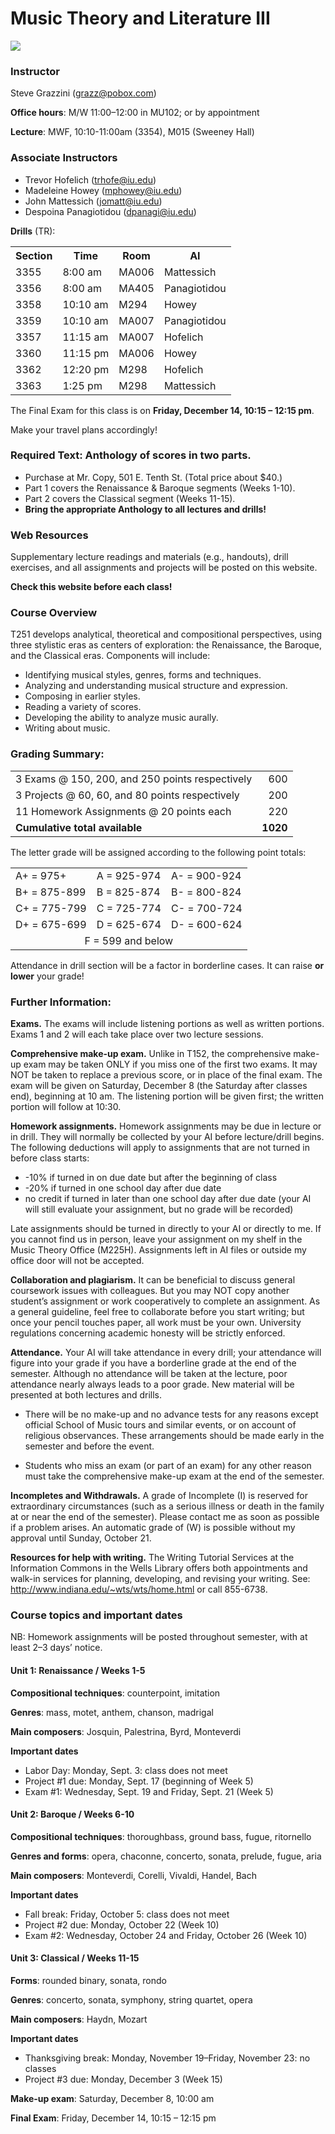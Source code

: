 
# Music Theory and Literature III

<img src="/angels.jpg"/>

### Instructor

Steve Grazzini (<grazz@pobox.com>)

**Office hours**: M/W 11:00–12:00 in MU102; or by appointment

**Lecture**: MWF, 10:10-11:00am (3354), M015 (Sweeney Hall)

### Associate Instructors

* Trevor Hofelich (<trhofe@iu.edu>)
* Madeleine Howey (<mphowey@iu.edu>)
* John Mattessich (<jomatt@iu.edu>)
* Despoina Panagiotidou (<dpanagi@iu.edu>)

**Drills** (TR):

<table>
  <tr><th>Section</th><th> Time</th><th>Room</th><th>AI</th></tr>
  <tr><td>3355</td><td> 8:00 am</td><td>MA006</td><td>Mattessich</td></tr>
  <tr><td>3356</td><td> 8:00 am</td><td>MA405</td><td>Panagiotidou</td></tr>
  <tr><td>3358</td><td>10:10 am</td><td>M294 </td><td>Howey</td></tr>
  <tr><td>3359</td><td>10:10 am</td><td>MA007</td><td>Panagiotidou</td></tr>
  <tr><td>3357</td><td>11:15 am</td><td>MA007</td><td>Hofelich</td></tr>
  <tr><td>3360</td><td>11:15 pm</td><td>MA006</td><td>Howey</td></tr>
  <tr><td>3362</td><td>12:20 pm</td><td>M298 </td><td>Hofelich</td></tr>
  <tr><td>3363</td><td> 1:25 pm</td><td>M298 </td><td>Mattessich</td></tr>
</table>

The Final Exam for this class is on **Friday, December 14, 10:15 – 12:15 pm**.

Make your travel plans accordingly!

### Required Text:	Anthology of scores in two parts.
* Purchase at Mr. Copy, 501 E. Tenth St. (Total price about $40.)
* Part 1 covers the Renaissance & Baroque segments (Weeks 1-10).
* Part 2 covers the Classical segment (Weeks 11-15).
* **Bring the appropriate Anthology to all lectures and drills!**

### Web Resources

Supplementary lecture readings and materials (e.g., handouts), drill exercises,
and all assignments and projects will be posted on this website.

**Check this website before each class!**
 
### Course Overview

T251 develops analytical, theoretical and compositional perspectives, using three stylistic
eras as centers of exploration: the Renaissance, the Baroque, and the Classical eras. 
Components will include:

* Identifying musical styles, genres, forms and techniques.
* Analyzing and understanding musical structure and expression.
* Composing in earlier styles.
* Reading a variety of scores.
* Developing the ability to analyze music aurally.
* Writing about music.

### Grading Summary:

<table>
  <tr><td>3 Exams @ 150, 200, and 250 points respectively</td><td align=right>600</td></tr>
  <tr><td>3 Projects @ 60, 60, and 80 points respectively</td><td align=right>200</td></tr>
  <tr><td>11 Homework Assignments @ 20 points each       </td><td align=right>220</td></tr>
  <tr><td><b>Cumulative total available</b>              </td><td align=right><b>1020</b></td></tr>
</table>

The letter grade will be assigned according to the following point totals:

<table>
  <tr><td>A+  =     975+</td><td>A  =  925-974</td><td>A-  =  900-924</td></tr>
  <tr><td>B+  =  875-899</td><td>B  =  825-874</td><td>B-  =  800-824</td></tr>
  <tr><td>C+  =  775-799</td><td>C  =  725-774</td><td>C-  =  700-724</td></tr>
  <tr><td>D+  =  675-699</td><td>D  =  625-674</td><td>D-  =  600-624</td></tr>
  <tr><td align=center colspan=3>F  =  599 and below</td></tr>
</table>

Attendance in drill section will be a factor in borderline cases. It can
raise **or lower** your grade!

### Further Information:

**Exams.** The exams will include listening portions as well as written portions. 
Exams 1 and 2 will each take place over two lecture sessions.

**Comprehensive make-up exam.** Unlike in T152, the comprehensive make-up exam may be 
taken ONLY if you miss one of the first two exams. It may NOT be taken to replace a 
previous score, or in place of the final exam. The exam will be given on Saturday, 
December 8 (the Saturday after classes end), beginning at 10 am. The listening portion 
will be given first; the written portion will follow at 10:30.

**Homework assignments.** Homework assignments may be due in lecture or in drill. They 
will normally be collected by your AI before lecture/drill begins. The following deductions 
will apply to assignments that are not turned in before class starts:

* -10% if turned in on due date but after the beginning of class
*	-20% if turned in one school day after due date
* no credit if turned in later than one school day after due date (your AI will still evaluate your assignment, but no grade will be recorded)

Late assignments should be turned in directly to your AI or directly to me. If you cannot 
find us in person, leave your assignment on my shelf in the Music Theory Office (M225H). 
Assignments left in AI files or outside my office door will not be accepted.

**Collaboration and plagiarism.** It can be beneficial to discuss general coursework issues 
with colleagues. But you may NOT copy another student’s assignment or work cooperatively 
to complete an assignment. As a general guideline, feel free to collaborate before you 
start writing; but once your pencil touches paper, all work must be your own. University 
regulations concerning academic honesty will be strictly enforced.

**Attendance.** Your AI will take attendance in every drill; your attendance will figure 
into your grade if you have a borderline grade at the end of the semester. Although no 
attendance will be taken at the lecture, poor attendance nearly always leads to a poor 
grade. New material will be presented at both lectures and drills.

* There will be no make-up and no advance tests for any reasons except official School of 
Music tours and similar events, or on account of religious observances. These arrangements 
should be made early in the semester and before the event.

* Students who miss an exam (or part of an exam) for any other reason must take the 
comprehensive make-up exam at the end of the semester.

**Incompletes and Withdrawals.** A grade of Incomplete (I) is reserved for extraordinary 
circumstances (such as a serious illness or death in the family at or near the end of the 
semester). Please contact me as soon as possible if a problem arises. An automatic grade 
of (W) is possible without my approval until Sunday, October 21.

**Resources for help with writing.** The Writing Tutorial Services at the Information 
Commons in the Wells Library offers both appointments and walk-in services for planning, 
developing, and revising your writing. See: http://www.indiana.edu/~wts/wts/home.html or 
call 855-6738.

### Course topics and important dates

NB: Homework assignments will be posted throughout semester, with at least 2–3 days’ notice.

#### Unit 1: Renaissance / Weeks 1-5

**Compositional techniques**: counterpoint, imitation

**Genres**: mass, motet, anthem, chanson, madrigal

**Main composers**: Josquin, Palestrina, Byrd, Monteverdi

**Important dates**

* Labor Day: Monday, Sept. 3: class does not meet
* Project #1 due: Monday, Sept. 17 (beginning of Week 5)
* Exam #1: Wednesday, Sept. 19 and Friday, Sept. 21 (Week 5)

#### Unit 2: Baroque / Weeks 6-10

**Compositional techniques**: thoroughbass, ground bass, fugue, ritornello

**Genres and forms**: opera, chaconne, concerto, sonata, prelude, fugue, aria

**Main composers**: Monteverdi, Corelli, Vivaldi, Handel, Bach

**Important dates**

* Fall break: Friday, October 5: class does not meet
* Project #2 due: Monday, October 22 (Week 10)
* Exam #2: Wednesday, October 24 and Friday, October 26 (Week 10)

#### Unit 3: Classical / Weeks 11-15

**Forms**: rounded binary, sonata, rondo

**Genres**: concerto, sonata, symphony, string quartet, opera

**Main composers**: Haydn, Mozart

**Important dates**
* Thanksgiving break: Monday, November 19–Friday, November 23: no classes
* Project #3 due: Monday, December 3 (Week 15)

**Make-up exam**: Saturday, December 8, 10:00 am

**Final Exam**: Friday, December 14, 10:15 – 12:15 pm

